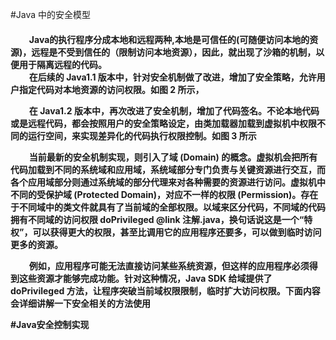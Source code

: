 #Java 中的安全模型
<h4>&nbsp&nbsp&nbsp&nbsp&nbsp&nbsp&nbsp&nbsp&nbspJava的执行程序分成本地和远程两种,本地是可信任的(可随便访问本地的资源)，远程是不受到信任的（限制访问本地资源），因此，就出现了沙箱的机制，以便用于隔离远程的代码。<br>
&nbsp&nbsp&nbsp&nbsp&nbsp&nbsp&nbsp&nbsp&nbsp在后续的 Java1.1 版本中，针对安全机制做了改进，增加了安全策略，允许用户指定代码对本地资源的访问权限。如图 2 所示，
<p>&nbsp&nbsp&nbsp&nbsp&nbsp&nbsp&nbsp&nbsp&nbsp在 Java1.2 版本中，再次改进了安全机制，增加了代码签名。不论本地代码或是远程代码，都会按照用户的安全策略设定，由类加载器加载到虚拟机中权限不同的运行空间，来实现差异化的代码执行权限控制。如图 3 所示</p>
<p>
&nbsp&nbsp&nbsp&nbsp&nbsp&nbsp&nbsp&nbsp&nbsp当前最新的安全机制实现，则引入了域 (Domain) 的概念。虚拟机会把所有代码加载到不同的系统域和应用域，系统域部分专门负责与关键资源进行交互，而各个应用域部分则通过系统域的部分代理来对各种需要的资源进行访问。虚拟机中不同的受保护域 (Protected Domain)，对应不一样的权限 (Permission)。存在于不同域中的类文件就具有了当前域的全部权限。以域来区分代码，不同域的代码拥有不同域的访问权限
doPrivileged @link 注解.java，换句话说这是一个“特权”，可以获得更大的权限，甚至比调用它的应用程序还要多，可以做到临时访问更多的资源。</p>

<p>&nbsp&nbsp&nbsp&nbsp&nbsp&nbsp&nbsp&nbsp&nbsp例如，应用程序可能无法直接访问某些系统资源，但这样的应用程序必须得到这些资源才能够完成功能。针对这种情况，Java SDK 给域提供了 doPrivileged 方法，让程序突破当前域权限限制，临时扩大访问权限。下面内容会详细讲解一下安全相关的方法使用</p>
#Java安全控制实现

